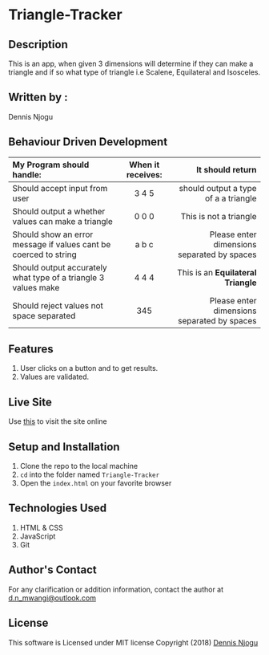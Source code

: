 # Triangle-Tracker
## Description
This is an app, when given 3 dimensions will determine if they can make a triangle and if so what type of triangle i.e Scalene, Equilateral and Isosceles.
## Written by : 
Dennis Njogu

## Behaviour Driven Development

| My Program should handle:     | When it receives:         |It should return
|:------------------            |:-----------------------:  |--------------------:
|Should accept input from user  |   3 4 5                   | should output a type of a a triangle
|Should output a whether  values can make a triangle|  0 0 0                    | This is not a triangle
|Should show an error message if values cant be coerced to string   |  a b c                    | Please enter dimensions separated by spaces
|Should output accurately what type of a triangle 3 values make|   4 4 4                   |This is an **Equilateral Triangle**
| Should reject values not space separated      | 345                       |Please enter dimensions separated by spaces


## Features
1. User clicks on a button and to get results.
2. Values are validated.
   
## Live Site
Use [this](https://dcolonel6.github.io/Triangle-Tracker/) to visit the site online
## Setup and Installation
1. Clone the repo to the local machine
2. `cd` into the folder named `Triangle-Tracker`
3. Open the `index.html` on your favorite browser

## Technologies Used
1. HTML & CSS
2. JavaScript
3. Git
## Author's Contact
For any clarification or addition information, contact the author at d.n_mwangi@outlook.com

## License
This software is Licensed under MIT license Copyright (2018) [Dennis Njogu](https://opensource.org)

